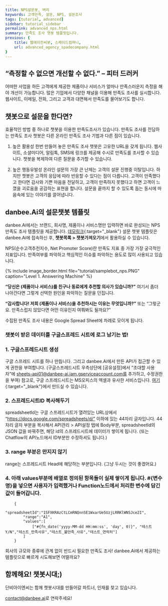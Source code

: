 ```yaml
---
title: NPS설문봇, 벼리 
keywords: 고객만족, 설문, NPS, 설문조사
tags: [tutorial, advanced]
sidebar: tutorial_sidebar
permalink: advanced_nps.html
summary: 만족도 조사 챗봇 템플릿입니다.
previous: {
    title: 웹에이전씨봇, 스페이드컴퍼니,
    url: advanced_agency_spadecompany.html
}
---
```


## “측정할 수 없으면 개선할 수 없다.” – 피터 드러커

어떠한 사업을 하든 고객에게 제공한 제품이나 서비스가 얼마나 만족스러운지 측정을 해야 개선이 가능합니다. 많은 기업에서 다양한 채널을 이용해 만족도 조사를 실시합니다. 웹사이트, 이메일, 전화, 그리고 고객과 대면해서 만족도를 물어보기도 합니다. 

## 챗봇으로 설문을 한다면?
효율적인 방법 중 하나로 챗봇을 이용한 만족도조사가 있습니다.
만족도 조사를 전담하는 만족도 조사 챗봇은 다른 온라인 만족도 조사 기법과 다른 점이 있습니다. 

1. 높은 활용성
한번 만들어 놓은 만족도 조사 챗봇은 고유한 URL을 갖게 됩니다. 웹사이트, 소셜미디어, 알림톡, SMS에 링크를 제공해 수시로 만족도를 조사할 수 있습니다. 챗봇을 복제하여 다른 질문을 추가할 수 있습니다.

2. 높은 행동유발성
온라인 설문의 가장 큰 난제는 고객의 설문 진행중 이탈입니다. 하지만 챗봇은 고객의 응답에 따라 반응할 수 있다는 점이 다릅니다. 고객이 만족했다고 한다면 감사와 기쁜 마음을 전달하고, 고객이 만족하지 못했다고 하면 고객이 느꼈을 괴로움을 공감하는 표현을 합니다. 설문을 끝까지 할 수 있도록 돕는 동시에 마음속에 있는 이야기를 끌어냅니다.

## danbee.Ai의 설문챗봇 템플릿
danbee.Ai에서는 브랜드, 회사명, 제품이나 서비스명만 입력하면 바로 완성되는 NPS 만족도 조사 템플릿을 제공합니다. [데모링크](https://frogue.danbee.ai/?chatbot_id=0ccf95e6-8ae9-4b2f-8960-fde4bed2ba3a){:target="_blank"} 설문 챗봇 템플릿은 danbee.Ai에 접속하신 후, **챗봇목록 > 챗봇가져오기**에서 활용하실 수 있습니다.

NPS(순수고객추천지수, Net Promoter Score)란 만족도 지표 중 가장 가장 궁극적인 지표입니다.
만족여부를 파악하고 핵심적인 이슈를 파악하는 용도로 많이 사용되고 있습니다.

{% include image_border.html file="tutorial/samplebot_nps.PNG"  caption="Level 1. Answering Machine" %}

**“당신은 (제품이나 서비스)를 친구나 동료에게 추천할 의사가 있습니까?”**
여기서 좀더 나아간다면 그렇게 선택한 원인을 파악하는 질문을 던집니다.

**“감사합니다! 저희 (제품이나 서비스)을 추천하시는 이유는 무엇입니까?”**
또는 “그렇군요. 만족스럽지 않았다면 어떤 이유인지 여쭤봐도 될까요?”

수집된 만족도 조사 내용은 Google Spread Sheet에 차례로 모이게 됩니다.


### 챗봇이 받은 데이터를 구글스프레드 시트에 로그 남기는 법!

### 1. 구글스프레드시트 생성
구글 스프레드 시트를 하나 만듭니다. 그리고 danbee.Ai에서 만든 API가 접근할 수 있게 권한을 부여합니다. 
(구글스프레드시트 우측상단에 [공유설정]에서 “초대할 사용자”에 sheets-api01@danbee-ai.iam.gserviceaccount.com를 추가하고, 수정권한을 부여)
참고로, 구글 스프레드시트는 MS오피스의 엑셀과 유사한 서비스입니다. [여기](https://docs.google.com/spreadsheets/){:target="_blank"}에서 만드실 수 있습니다.

### 2. 스프레드시트ID 복사해두기
spreadsheetId는 구글 스프레드시트가 열려있는 URL상에서 “https://docs.google.com/spreadsheets/d/” 이하에 있는 44자리 글자입니다. 44자리 글자 부분을 복사해서 API관리 > API설정 탭에 Body부분, spreadsheetId의 JSON 값을 바꿔주면, 해당 id의 스프레드시트에 데이터가 쌓이게 됩니다. (또는 Chatflow의 API노드에서 ID부분만 수정하셔도 됩니다.)

### 3. range 부분은 만지지 않기
range는 스프레드시트 Head에 해당하는 부분입니다. (그냥 두시는 것이 좋겠어요.)

### 4. 아래 values부분에 배열로 정의된 항목들이 실제 쌓이게 됩니다. #{변수명}을 넣으면 사용자가 입력했거나 Function노드에서 처리한 변수에 담긴 값이 들어갑니다.

        {
            "spreadsheetId":"1SFXKRAzCtLCmRNQnnSE1WxarUe5UzjLRRKlWNSJce2I",
            "range":"A1",
            "values":[
                ["#{fn_date('yyyy-MM-dd HH:mm:ss', 'day', 0)}", "테스트Y/N","테스트_만족사유","테스트_불만족_사유","테스트_연락처"]
            ]
        }

회사의 규모와 종류에 관계 없이 반드시 필요한 만족도 조사! danbee.Ai에서 제공하는 템플릿으로 빠르게 시도해보면 어떨까요? 



## 함께해요! 챗봇시대;) 
단비아이엔씨는 함께 챗봇시대를 만들어갈 파트너, 인재를 찾고 있습니다. 

[contact@danbee.ai](mailto:contact@danbee.ai)로 연락주세요!


